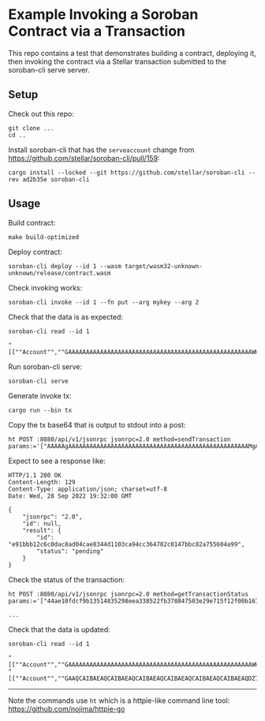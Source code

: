 # Example Invoking a Soroban Contract via a Transaction

This repo contains a test that demonstrates building a contract, deploying it, then invoking the contract via a Stellar transaction submitted to the soroban-cli serve server.

## Setup

Check out this repo:

```
git clone ...
cd ..
```

Install soroban-cli that has the `serveaccount` change from https://github.com/stellar/soroban-cli/pull/159:

```
cargo install --locked --git https://github.com/stellar/soroban-cli --rev ad2b35e soroban-cli
```

## Usage

Build contract:
```
make build-optimized
```

Deploy contract:
```
soroban-cli deploy --id 1 --wasm target/wasm32-unknown-unknown/release/contract.wasm
```

Check invoking works:
```
soroban-cli invoke --id 1 --fn put --arg mykey --arg 2
```

Check that the data is as expected:
```
soroban-cli read --id 1
```
```
"[[""Account"",""GAAAAAAAAAAAAAAAAAAAAAAAAAAAAAAAAAAAAAAAAAAAAAAAAAAAAWHF""],""mykey""]",2
```

Run soroban-cli serve:
```
soroban-cli serve
```

Generate invoke tx:
```
cargo run --bin tx
```

Copy the tx base64 that is output to stdout into a post:
```
ht POST :8080/api/v1/jsonrpc jsonrpc=2.0 method=sendTransaction params:='["AAAAAgAAAAAAAAAAAAAAAAAAAAAAAAAAAAAAAAAAAAAAAAAAAAAAAAAAAMgAAAAAAAAAAQAAAAAAAAAAAAAAAQAAAAAAAAAYAAAAAAAAAAQAAAAEAAAAAQAAAAQAAAAgAAAAAAAAAAAAAAAAAAAAAAAAAAAAAAAAAAAAAAAAAAEAAAAFAAAAA3B1dAAAAAAFAAAABW15a2V5AAAAAAAAAQAAAHsAAAAAAAAAAQAAAAYAAAAAAAAAAAAAAAAAAAAAAAAAAAAAAAAAAAAAAAAAAQAAAAQAAAABAAAAAAAAAAIAAAAEAAAAAQAAAAcAAAAAAAAAAAAAAAAAAAAAAAAAAAAAAAAAAAAAAAAAAAAAAAEAAAAFAAAABW15a2V5AAAAAAAAAAAAAAA="]'
```

Expect to see a response like:
```
HTTP/1.1 200 OK
Content-Length: 129
Content-Type: application/json; charset=utf-8
Date: Wed, 28 Sep 2022 19:32:00 GMT

{
    "jsonrpc": "2.0",
    "id": null,
    "result": {
        "id": "e91bbb12c6c0dac8ad04cae8344d1103ca94cc364782c0147bbc82a755604a99",
        "status": "pending"
    }
}
```

Check the status of the transaction:
```
ht POST :8080/api/v1/jsonrpc jsonrpc=2.0 method=getTransactionStatus params:='["44ae10fdcf9b13514835298eea338522fb378847503e29e715f12f00b1678b6c"]'
```
```
...
```

Check that the data is updated:
```
soroban-cli read --id 1
```
```
"[[""Account"",""GAAAAAAAAAAAAAAAAAAAAAAAAAAAAAAAAAAAAAAAAAAAAAAAAAAAAWHF""],""mykey""]",2
"[[""Account"",""GAAQCAIBAEAQCAIBAEAQCAIBAEAQCAIBAEAQCAIBAEAQCAIBAEAQDZ7H""],""mykey""]",123
```

---

Note the commands use `ht` which is a httpie-like command line tool:
https://github.com/nojima/httpie-go
